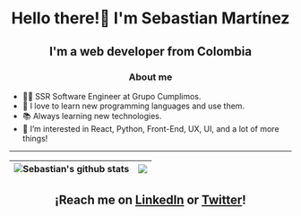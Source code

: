 ## <h1 align="center">Hello there!👋 I'm Sebastian Martínez</h1>


## <p align="center">I'm a web developer from Colombia </p>

### <p align="center">About me</p>

* 👨‍💻 SSR Software Engineer at Grupo Cumplimos.
* 🌟 I love to learn new programming languages and use them.
* 📚 Always learning new technologies.
* 👀 I’m interested in React, Python, Front-End, UX, UI, and a lot of more things!
***

| <img align="center" src="https://github-readme-stats.vercel.app/api?username=seba5dev&show_icons=true&count_private=true&theme=discord_old_blurple&hide_border=true" alt="Sebastian's github stats" /> | <img align="center" src="https://github-readme-stats.vercel.app/api/top-langs/?username=seba5dev&layout=compact&theme=discord_old_blurple&hide_border=true&langs_count=8" /> |
| ------------- | ------------- |




## <p align="center">¡Reach me on <a href="https://www.linkedin.com/in/seba5dev/">LinkedIn</a> or <a href="https://twitter.com/seba5dev">Twitter</a>!</p>
